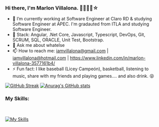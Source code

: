 ### Hi there, I'm Marlon Villalona. 👋🧑🏻‍💻☆

<!--
**Marlon-Vipe/Marlon-Vipe** is a ✨ _special_ ✨ repository because its `README.md` (this file) appears on your GitHub profile.

Here are some ideas to get you started:
-->
- 🔭 I’m currently working at Software Engineer at Claro RD & studying Software Engineer at APEC. I'm gradauted from ITLA and studying Software Engineer.
- 🌱 Stack: Angular, .Net Core, Javascript, Typescript, DevOps, Git, SCRUM, SQL, ORACLE, Unit Test, Bootstrap.
- 💬 Ask me about whatelse
- 📫 How to reach me: iamvillalona@gmail.com | iamvillalona@hotmail.com | https://www.linkedin.com/in/marlon-villalona-3577161b4/ 
- ⚡ Fun fact: I like baseball (Licey Campeón), basketball, listening to music, share with my friends and playing games.... and also drink. 😝
<!-- 👯 I’m looking to collaborate on 
- 🤔 I’m looking for help with -->
<!--😄 Pronouns: -->
[![GitHub Streak](https://streak-stats.demolab.com?user=Marlon-Vipe&theme=ads-juicy-fresh)](https://git.io/streak-stats)
[![Anurag's GitHub stats](https://github-readme-stats.vercel.app/api?username=Marlon-Vipe&show_icons=true&theme=dark)](https://github.com/anuraghazra/github-readme-stats)

### My  Skills:
</br>

[![My Skills](https://skillicons.dev/icons?i=html,css,js,ts,angular,dotnet,azure,bootstrap,linux,wordpress)](https://skillicons.dev)
